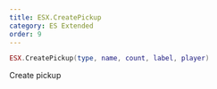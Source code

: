 ```yaml
---
title: ESX.CreatePickup
category: ES Extended
order: 9
---
```


```lua
ESX.CreatePickup(type, name, count, label, player)
```

Create pickup

